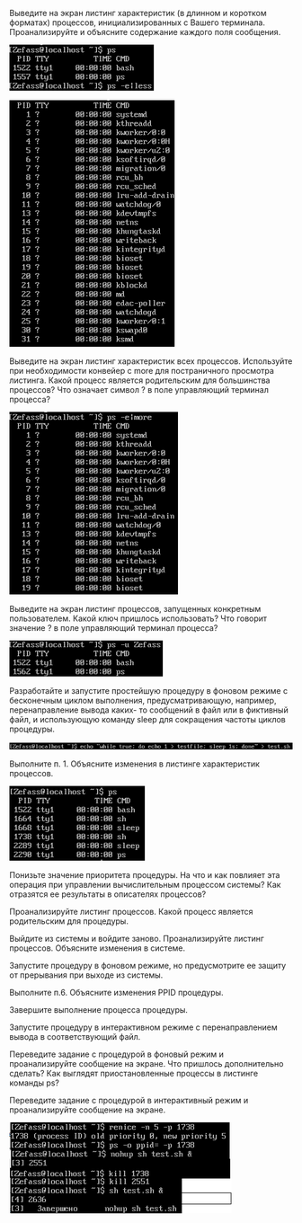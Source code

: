 Выведите на экран листинг характеристик (в длинном и коротком форматах) процессов, инициализированных с Вашего терминала. Проанализируйте и объясните содержание каждого поля сообщения.


![](4.1.png)

![](4.1.again.png)

Выведите на экран листинг характеристик всех процессов. Используйте при необходимости конвейер с more для постраничного просмотра листинга. Какой процесс является родительским для большинства процессов? Что означает символ ? в поле управляющий терминал процесса?


![](4.2.png)

Выведите на экран листинг процессов, запущенных конкретным пользователем. Какой ключ пришлось использовать? Что говорит значение ? в поле управляющий терминал процесса?


![](4.3.png)

Разработайте и запустите простейшую процедуру в фоновом режиме с бесконечным циклом выполнения, предусматривающую, например, перенаправление вывода каких- то сообщений в файл или в фиктивный файл, и использующую команду sleep для сокращения частоты циклов процедуры.


![](4.4.png)

Выполните п. 1. Объясните изменения в листинге характеристик процессов.


![](4.5.png)

Понизьте значение приоритета процедуры. На что и как повлияет эта операция при управлении вычислительным процессом системы? Как отразятся ее результаты в описателях процессов?

Проанализируйте листинг процессов. Какой процесс является родительским для процедуры.

Выйдите из системы и войдите заново. Проанализируйте листинг процессов. Объясните изменения в системе.

Запустите процедуру в фоновом режиме, но предусмотрите ее защиту от прерывания при выходе из системы.

Выполните п.6. Объясните изменения PPID процедуры.

Завершите выполнение процесса процедуры.

Запустите процедуру в интерактивном режиме с перенаправлением вывода в соответствующий файл.

Переведите задание с процедурой в фоновый режим и проанализируйте сообщение на экране. Что пришлось дополнительно сделать? Как выглядят приостановленные процессы в листинге команды ps?

Переведите задание с процедурой в интерактивный режим и проанализируйте сообщение на экране.


![](4.rest.png)
